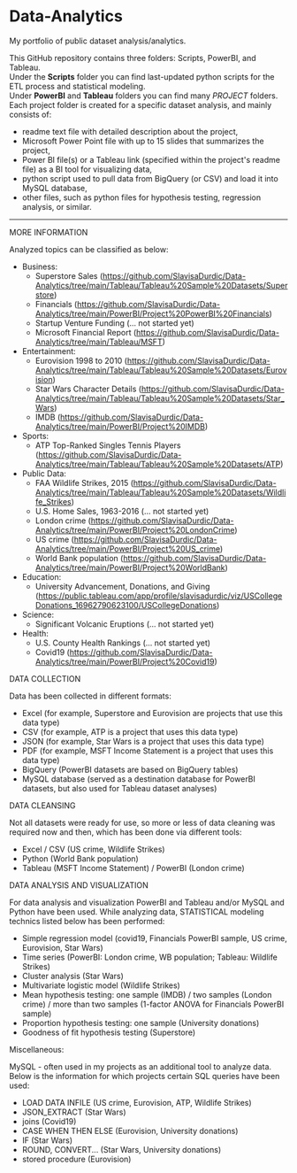 # Data-Analytics
My portfolio of public dataset analysis/analytics.

This GitHub repository contains three folders: Scripts, PowerBI, and Tableau.\
Under the **Scripts** folder you can find last-updated python scripts for the ETL process and statistical modeling.\
Under **PowerBI** and **Tableau** folders you can find many *PROJECT* folders. Each project folder is created for a specific dataset analysis, and mainly consists of:

- readme text file with detailed description about the project,
- Microsoft Power Point file with up to 15 slides that summarizes the project,
- Power BI file(s) or a Tableau link (specified within the project's readme file) as a BI tool for visualizing data,
- python script used to pull data from BigQuery (or CSV) and load it into MySQL database,
- other files, such as python files for hypothesis testing, regression analysis, or similar.
  
******
MORE INFORMATION

Analyzed topics can be classified as below:
- Business:
	- Superstore Sales (https://github.com/SlavisaDurdic/Data-Analytics/tree/main/Tableau/Tableau%20Sample%20Datasets/Superstore)
	- Financials (https://github.com/SlavisaDurdic/Data-Analytics/tree/main/PowerBI/Project%20PowerBI%20Financials)
	- Startup Venture Funding (... not started yet)
	- Microsoft Financial Report (https://github.com/SlavisaDurdic/Data-Analytics/tree/main/Tableau/MSFT)
- Entertainment:
	- Eurovision 1998 to 2010 (https://github.com/SlavisaDurdic/Data-Analytics/tree/main/Tableau/Tableau%20Sample%20Datasets/Eurovision)
	- Star Wars Character Details (https://github.com/SlavisaDurdic/Data-Analytics/tree/main/Tableau/Tableau%20Sample%20Datasets/Star_Wars)
	- IMDB (https://github.com/SlavisaDurdic/Data-Analytics/tree/main/PowerBI/Project%20IMDB)
- Sports:
	- ATP Top-Ranked Singles Tennis Players (https://github.com/SlavisaDurdic/Data-Analytics/tree/main/Tableau/Tableau%20Sample%20Datasets/ATP)
- Public Data:
	- FAA Wildlife Strikes, 2015 (https://github.com/SlavisaDurdic/Data-Analytics/tree/main/Tableau/Tableau%20Sample%20Datasets/Wildlife_Strikes)
	- U.S. Home Sales, 1963-2016 (... not started yet)
	- London crime (https://github.com/SlavisaDurdic/Data-Analytics/tree/main/PowerBI/Project%20LondonCrime)
	- US crime (https://github.com/SlavisaDurdic/Data-Analytics/tree/main/PowerBI/Project%20US_crime)
	- World Bank population (https://github.com/SlavisaDurdic/Data-Analytics/tree/main/PowerBI/Project%20WorldBank)
- Education:
	- University Advancement, Donations, and Giving (https://public.tableau.com/app/profile/slavisadurdic/viz/USCollegeDonations_16962790623100/USCollegeDonations)
- Science:
	- Significant Volcanic Eruptions (... not started yet)
- Health:
	- U.S. County Health Rankings (... not started yet)
	- Covid19 (https://github.com/SlavisaDurdic/Data-Analytics/tree/main/PowerBI/Project%20Covid19)

DATA COLLECTION

Data has been collected in different formats:
- Excel (for example, Superstore and Eurovision are projects that use this data type)
- CSV (for example, ATP is a project that uses this data type)
- JSON (for example, Star Wars is a project that uses this data type)
- PDF (for example, MSFT Income Statement is a project that uses this data type)
- BigQuery (PowerBI datasets are based on BigQuery tables)
- MySQL database (served as a destination database for PowerBI datasets, but also used for Tableau dataset analyses)

DATA CLEANSING

Not all datasets were ready for use, so more or less of data cleaning was required now and then, which has been done via different tools:
- Excel / CSV (US crime, Wildlife Strikes)
- Python (World Bank population)
- Tableau (MSFT Income Statement) / PowerBI (London crime)

DATA ANALYSIS AND VISUALIZATION

For data analysis and visualization PowerBI and Tableau and/or MySQL and Python have been used.
While analyzing data, STATISTICAL modeling technics listed below has been performed:

- Simple regression model (covid19, Financials PowerBI sample, US crime, Eurovision, Star Wars)
- Time series (PowerBI: London crime, WB population; Tableau: Wildlife Strikes)
- Cluster analysis (Star Wars)
- Multivariate logistic model (Wildlife Strikes)
- Mean hypothesis testing: one sample (IMDB) / two samples (London crime) / more than two samples (1-factor ANOVA for Financials PowerBI sample)
- Proportion hypothesis testing: one sample (University donations)
- Goodness of fit hypothesis testing (Superstore)

Miscellaneous:

MySQL - often used in my projects as an additional tool to analyze data. Below is the information for which projects certain SQL queries have been used:
- LOAD DATA INFILE (US crime, Eurovision, ATP, Wildlife Strikes)
- JSON_EXTRACT (Star Wars)
- joins (Covid19)
- CASE WHEN THEN ELSE (Eurovision, University donations)
- IF (Star Wars)
- ROUND, CONVERT... (Star Wars, University donations)
- stored procedure (Eurovision)

